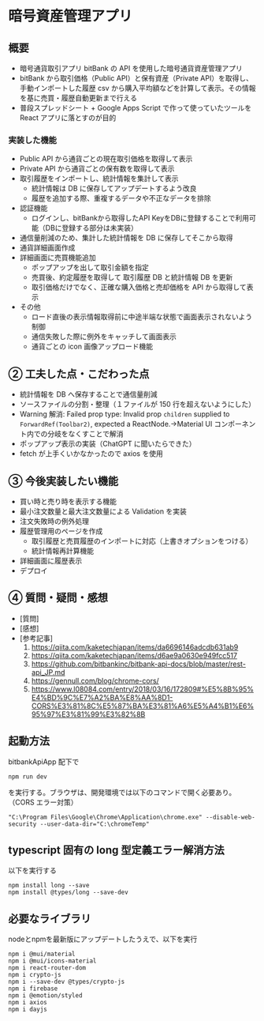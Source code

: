 # 暗号資産管理アプリ

## 概要

- 暗号通貨取引アプリ bitBank の API を使用した暗号通貨資産管理アプリ
- bitBank から取引価格（Public API）と保有資産（Private API）を取得し、手動インポートした履歴 csv から購入平均額などを計算して表示。その情報を基に売買・履歴自動更新まで行える
- 普段スプレッドシート + Google Apps Script で作って使っていたツールを React アプリに落とすのが目的

### 実装した機能

- Public API から通貨ごとの現在取引価格を取得して表示
- Private API から通貨ごとの保有数を取得して表示
- 取引履歴をインポートし、統計情報を集計して表示
  - 統計情報は DB に保存してアップデートするよう改良
  - 履歴を追加する際、重複するデータや不正なデータを排除
- 認証機能
  - ログインし、bitBankから取得したAPI KeyをDBに登録することで利用可能（DBに登録する部分は未実装）
- 通信量削減のため、集計した統計情報を DB に保存してそこから取得
- 通貨詳細画面作成
- 詳細画面に売買機能追加
  - ポップアップを出して取引金額を指定
  - 売買後、約定履歴を取得して 取引履歴 DB と統計情報 DB を更新
  - 取引価格だけでなく、正確な購入価格と売却価格を API から取得して表示
- その他
  - ロード直後の表示情報取得前に中途半端な状態で画面表示されないよう制御
  - 通信失敗した際に例外をキャッチして画面表示
  - 通貨ごとの icon 画像アップロード機能

## ② 工夫した点・こだわった点

- 統計情報を DB へ保存することで通信量削減
- ソースファイルの分割・整理（１ファイルが 150 行を超えないようにした）
- Warning 解消: Failed prop type: Invalid prop `children` supplied to `ForwardRef(Toolbar2)`, expected a ReactNode.→Material UI コンポーネント内での分岐をなくすことで解消
- ポップアップ表示の実装（ChatGPT に聞いたらできた）
- fetch が上手くいかなかったので axios を使用

## ③ 今後実装したい機能

- 買い時と売り時を表示する機能
- 最小注文数量と最大注文数量による Validation を実装
- 注文失敗時の例外処理
- 履歴管理用のページを作成
  - 取引履歴と売買履歴のインポートに対応（上書きオプションをつける）
  - 統計情報再計算機能
- 詳細画面に履歴表示
- デプロイ

## ④ 質問・疑問・感想

- [質問]
- [感想]
- [参考記事]
  1.  https://qiita.com/kaketechjapan/items/da6696146adcdb631ab9
  2.  https://qiita.com/kaketechjapan/items/d6ae9a0630e949fcc517
  3.  https://github.com/bitbankinc/bitbank-api-docs/blob/master/rest-api_JP.md
  4.  https://gennull.com/blog/chrome-cors/
  5.  https://www.l08084.com/entry/2018/03/16/172809#%E5%8B%95%E4%BD%9C%E7%A2%BA%E8%AA%8D1-CORS%E3%81%8C%E5%87%BA%E3%81%A6%E5%A4%B1%E6%95%97%E3%81%99%E3%82%8B

## 起動方法

bitbankApiApp 配下で

```
npm run dev
```

を実行する。ブラウザは、開発環境では以下のコマンドで開く必要あり。（CORS エラー対策）

```
"C:\Program Files\Google\Chrome\Application\chrome.exe" --disable-web-security --user-data-dir="C:\chromeTemp"
```

## typescript 固有の long 型定義エラー解消方法

以下を実行する

```
npm install long --save
npm install @types/long --save-dev
```

## 必要なライブラリ
nodeとnpmを最新版にアップデートしたうえで、以下を実行
```
npm i @mui/material
npm i @mui/icons-material
npm i react-router-dom
npm i crypto-js
npm i --save-dev @types/crypto-js
npm i firebase
npm i @emotion/styled
npm i axios
npm i dayjs
```
